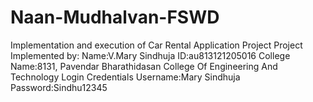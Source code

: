 # Naan-Mudhalvan-FSWD
Implementation and execution of Car Rental Application Project
Project Implemented by:
Name:V.Mary Sindhuja
ID:au813121205016
College Name:8131, Pavendar Bharathidasan College Of Engineering And Technology
Login Credentials
Username:Mary Sindhuja
Password:Sindhu12345
